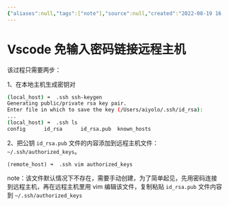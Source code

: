 ```yaml
---
{"aliases":null,"tags":["note"],"source":null,"created":"2022-08-19 16:12:21","updated":"2023-03-02 14:15:11","uid":null,"title":"Vscode 免输入密码链接远程主机","dg-publish":true,"permalink":"/我的笔记/Vscode免输入密码链接远程主机/","dgPassFrontmatter":true,"noteIcon":""}
---
```



# Vscode 免输入密码链接远程主机

该过程只需要两步：

1、在本地主机生成密钥对

```bash
(local_host) ➜  .ssh ssh-keygen
Generating public/private rsa key pair.
Enter file in which to save the key (/Users/aiyolo/.ssh/id_rsa):
...
(local_host) ➜  .ssh ls
config      id_rsa      id_rsa.pub  known_hosts
```

2、把公钥 `id_rsa.pub` 文件的内容添加到远程主机文件：`~/.ssh/authorized_keys`。

```text
(remote_host) ➜  .ssh vim authorized_keys
```

note：该文件默认情况下不存在，需要手动创建，为了简单起见，先用密码连接到远程主机，再在远程主机里用 vim 编辑该文件，复制粘贴 `id_rsa.pub` 文件内容到 `~/.ssh/authorized_keys`

